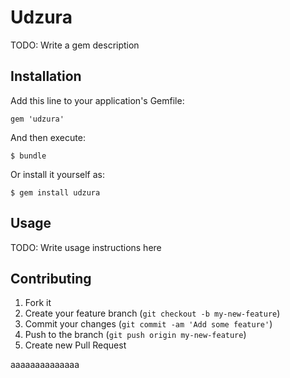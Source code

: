 # Udzura

TODO: Write a gem description

## Installation

Add this line to your application's Gemfile:

    gem 'udzura'

And then execute:

    $ bundle

Or install it yourself as:

    $ gem install udzura

## Usage

TODO: Write usage instructions here

## Contributing

1. Fork it
2. Create your feature branch (`git checkout -b my-new-feature`)
3. Commit your changes (`git commit -am 'Add some feature'`)
4. Push to the branch (`git push origin my-new-feature`)
5. Create new Pull Request



aaaaaaaaaaaaaa


